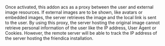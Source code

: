 Once activated, this addon acs as a proxy between the user and external image resources.
If external images are to be shown, like avatars or embedded images, the server retrieves the image and the local link is sent to the user.
By using this proxy, the server hosting the original image cannot retrieve personal information of the user like the IP address, User Agent or Cookies.
However, the remote server will be able to track the IP address of the server hosting the friendica installation.
